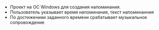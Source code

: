 - Проект на ОС Windows для создания напоминания.
- Пользователь указывает время напоминания, текст напоминанния
- По достижениии заданного времени срабатывает музыкальное сопровождение
